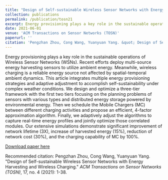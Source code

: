 ```yaml
---
title: "Design of Self-sustainable Wireless Sensor Networks with Energy Harvesting and Wireless Charging"
collection: publications
permalink: /publication/tosn21
excerpt: Energy provisioning plays a key role in the sustainable operations of Wireless Sensor Networks (WSNs). Recent efforts deploy multi-source energy harvesting sensors to utilize ambient energy. Meanwhile, wireless charging is a reliable energy source not affected by spatial-temporal ambient dynamics. This article integrates multiple energy provisioning strategies and adaptive adjustment to accomplish self-sustainability under complex weather conditions. We design and optimize a three-tier framework with the first two tiers focusing on the planning problems of sensors with various types and distributed energy storage powered by environmental energy. Then we schedule the Mobile Chargers (MC) between different charging activities and propose an efficient, 4-factor approximation algorithm. Finally, we adaptively adjust the algorithms to capture real-time energy profiles and jointly optimize those correlated modules. Our extensive simulations demonstrate significant improvement of network lifetime (3X), increase of harvested energy (15%), reduction of network cost (30%), and the charging capability of MC by 100%.
date: 2021-06-01
venue: 'ACM Transactions on Sensor Networks (TOSN)'
paperurl: ''
citation: 'Pengzhan Zhou, Cong Wang, Yuanyuan Yang. &quot; Design of Self-sustainable Wireless Sensor Networks with Energy Harvesting and Wireless Charging.&quot; <i>ACM Transactions on Sensor Networks (TOSN)</i>, 17, no. 4 (2021): 1-38.'
---
```

Energy provisioning plays a key role in the sustainable operations of Wireless Sensor Networks (WSNs). Recent efforts deploy multi-source energy harvesting sensors to utilize ambient energy. Meanwhile, wireless charging is a reliable energy source not affected by spatial-temporal ambient dynamics. This article integrates multiple energy provisioning strategies and adaptive adjustment to accomplish self-sustainability under complex weather conditions. We design and optimize a three-tier framework with the first two tiers focusing on the planning problems of sensors with various types and distributed energy storage powered by environmental energy. Then we schedule the Mobile Chargers (MC) between different charging activities and propose an efficient, 4-factor approximation algorithm. Finally, we adaptively adjust the algorithms to capture real-time energy profiles and jointly optimize those correlated modules. Our extensive simulations demonstrate significant improvement of network lifetime (3X), increase of harvested energy (15%), reduction of network cost (30%), and the charging capability of MC by 100%.

[Download paper here](https://github.com/colinzpz/colinzpz.github.io/blob/master/files/tosn21.pdf)

Recommended citation: Pengzhan Zhou, Cong Wang, Yuanyuan Yang. "Design of Self-sustainable Wireless Sensor Networks with Energy Harvesting and Wireless Charging." <i>ACM Transactions on Sensor Networks (TOSN)</i>, 17, no. 4 (2021): 1-38.
